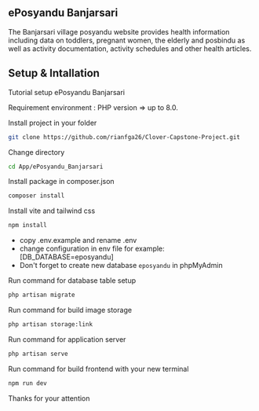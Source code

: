 ## ePosyandu Banjarsari
The Banjarsari village posyandu website provides health information including data on toddlers, pregnant women, the elderly and posbindu as well as activity documentation, activity schedules and other health articles.

## Setup & Intallation 

Tutorial setup ePosyandu Banjarsari 

Requirement environment : PHP version => up to 8.0.


Install project in your folder
```bash
git clone https://github.com/rianfga26/Clover-Capstone-Project.git
```
Change directory
```bash
cd App/ePosyandu_Banjarsari
```
Install package in composer.json
```bash
composer install
```
Install vite and tailwind css
```bash
npm install
```

- copy .env.example and rename .env
- change configuration in env file for example: [DB_DATABASE=eposyandu]
- Don't forget to create new database `eposyandu` in phpMyAdmin

Run command for database table setup
```bash
php artisan migrate
```
Run command for build image storage
```bash
php artisan storage:link
```
Run command for application server
```bash
php artisan serve
```
Run command for build frontend with your new terminal
```bash
npm run dev
```


Thanks for your attention


